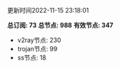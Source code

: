 更新时间2022-11-15 23:18:01

**总订阅: 73**
**总节点: 988**
**有效节点: 347**
- v2ray节点: 230
- trojan节点: 99
- ss节点: 18
